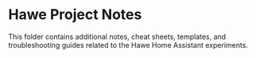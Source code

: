 # Hawe Project Notes

This folder contains additional notes, cheat sheets, templates, and troubleshooting guides related to the Hawe Home Assistant experiments.

